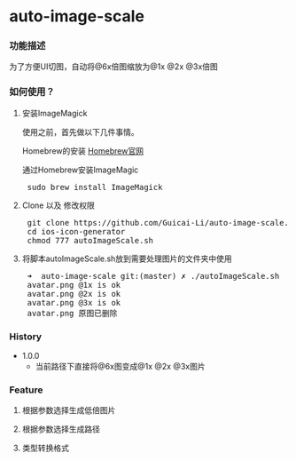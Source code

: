 # auto-image-scale
### 功能描述
为了方便UI切图，自动将@6x倍图缩放为@1x @2x @3x倍图

### 如何使用？
1. 安装ImageMagick

	使用之前，首先做以下几件事情。
	
	Homebrew的安装 [Homebrew官网](http://brew.sh/index_zh-cn.html)
	
	通过Homebrew安装ImageMagic 
	
	<pre>
	sudo brew install ImageMagick</pre>

2. Clone 以及 修改权限
	<pre>
	git clone https://github.com/Guicai-Li/auto-image-scale.git
	cd ios-icon-generator
	chmod 777 autoImageScale.sh</pre>
3. 将脚本autoImageScale.sh放到需要处理图片的文件夹中使用

	<pre>
	➜  auto-image-scale git:(master) ✗ ./autoImageScale.sh 
	avatar.png @1x is ok
	avatar.png @2x is ok
	avatar.png @3x is ok
	avatar.png 原图已删除</pre>


### History

* 1.0.0
	* 当前路径下直接将@6x图变成@1x @2x @3x图片


### Feature
1. 根据参数选择生成低倍图片

2. 根据参数选择生成路径

3. 类型转换格式
	
